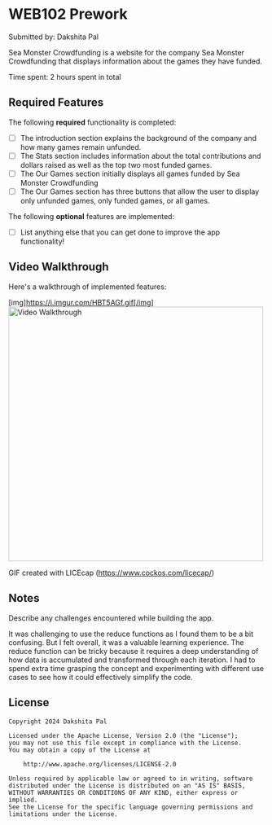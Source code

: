 # WEB102 Prework

Submitted by: Dakshita Pal

Sea Monster Crowdfunding is a website for the company Sea Monster Crowdfunding that displays information about the games they have funded.

Time spent: 2 hours spent in total

## Required Features

The following **required** functionality is completed:

* [ ] The introduction section explains the background of the company and how many games remain unfunded.
* [ ] The Stats section includes information about the total contributions and dollars raised as well as the top two most funded games.
* [ ] The Our Games section initially displays all games funded by Sea Monster Crowdfunding
* [ ] The Our Games section has three buttons that allow the user to display only unfunded games, only funded games, or all games.

The following **optional** features are implemented:

* [ ] List anything else that you can get done to improve the app functionality!

## Video Walkthrough

Here's a walkthrough of implemented features:
<!-- [Video Walkthrough](http://i.imgur.com/PP3mB8u.gif) -->
[img]https://i.imgur.com/HBT5AGf.gif[/img]
<img src="https://imgur.com/HBT5AGf" title="Video Walkthrough" width="500" height="500" alt="Video Walkthrough" /> 


GIF created with LICEcap (https://www.cockos.com/licecap/)

## Notes

Describe any challenges encountered while building the app.

It was challenging to use the reduce functions as I found them to be a bit confusing. But I felt overall, it was a valuable learning experience. The reduce function can be tricky 
because it requires a deep understanding of how data is accumulated and transformed through each iteration. I had to spend extra time grasping the concept and experimenting with 
different use cases to see how it could effectively simplify the code. 

## License

    Copyright 2024 Dakshita Pal

    Licensed under the Apache License, Version 2.0 (the "License");
    you may not use this file except in compliance with the License.
    You may obtain a copy of the License at

        http://www.apache.org/licenses/LICENSE-2.0

    Unless required by applicable law or agreed to in writing, software
    distributed under the License is distributed on an "AS IS" BASIS,
    WITHOUT WARRANTIES OR CONDITIONS OF ANY KIND, either express or implied.
    See the License for the specific language governing permissions and
    limitations under the License.
